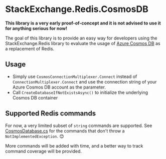 # StackExchange.Redis.CosmosDB

**This library is a very early proof-of-concept and it is not advised to use it for anything serious for now!**

The goal of this library is to provide an easy way for developers using the StackExchange.Redis library to evaluate the usage of [Azure Cosmos DB](https://azure.microsoft.com/services/cosmos-db/) as a replacement of Redis.

## Usage

- Simply use `CosmosConnectionMultiplexer.Connect` instead of `ConnectionMultiplexer.Connect` and use the connection string of your Azure Cosmos DB account as the parameter.
- Call `CreateDatabaseIfNotExistsAsync()` to initialize the underlying Cosmos DB container

## Supported Redis commands

For now, a very limited subset of `string` commands are supported. See [CosmosDatabase.cs](./StackExchange.Redis.CosmosDB/CosmosDatabase.cs) for the commands that don't throw a `NotImplementedException`. 😊

More commands will be added with time, and a better way to track command coverage will be provided.